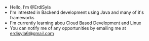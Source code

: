 - Hello, I’m @ErdiSyla
- I'm intrested in Backend development using Java and many of it's frameworks
- I'm currently learning abou Cloud Based Development and Linux
- You can notify me of any opportunities by emailing me at erdisyla6@gmail.com
